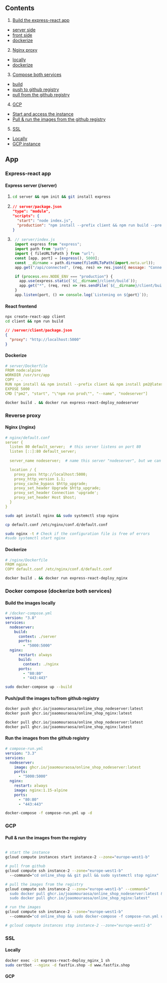 ## Contents
1. [Build the express-react app](#app)
  - [server side](#app-server)
  - [front side](#app-front)
  - [dockerize](#app-docker)
2. [Nginx proxy](#nginx)
  - [locally](#nginx-local)
  - [dockerize](#nginx-docker)
3. [Compose both services](#compose)
  - [build](#compose-build)
  - [push to github registry](#compose-push)
  - [pull from the github registry](#compose-pull)
4. [GCP](#gcp)
  - [Start and access the instance](#gcp-start)
  - [Pull & run the images from the github registry](#gcp-run)
5. [SSL](#ssl)
  - [Locally](#ssl-local)
  - [GCP instance](#ssl-gcp)



## App 

### Express-react app  <a name="app"></a>

#### Express server (/server)  <a name="app-server"></a>
  1.  ```bash 
      cd server && npm init && git install express
      ```
  2. ```json
     // server/package.json
     "type": "module",
     "scripts": {
       "start": "node index.js",
       "production": "npm install --prefix client && npm run build --prefix client && npm install && NODE_ENV=production npm start"
     }
     ```

  3. ```javascript
      // server/index.js
      import express from "express";
      import path from "path";
      import { fileURLToPath } from "url";
      const [app, port] = [express(), 5000];
      const __dirname = path.dirname(fileURLToPath(import.meta.url));
      app.get("/api/connected", (req, res) => res.json({ message: "Connected!" }));

      if (process.env.NODE_ENV === "production") {
        app.use(express.static(`${__dirname}/client/build`));
        app.get("*", (req, res) => res.sendFile(`${__dirname}/client/build/index.html`));
      }
      app.listen(port, () => console.log(`Listening on ${port}`));
      ```
      

#### React frontend  <a name="app-client"></a>

```bash 
npx create-react-app client
cd client && npm run build
```
```json 
// /server/client/package.json
{
  "proxy": "http://localhost:5000"
}
```  

#### Dockerize <a name="app-docker"></a>

```yml
# server/Dockerfile
FROM node:alpine
WORKDIR /usr/src/app
COPY . .
RUN npm install && npm install --prefix client && npm install pm2@latest -g
EXPOSE 5000
CMD ["pm2", "start", "\"npm run prod\"", "--name", "nodeserver"]
```

```bash 
docker build . && docker run express-react-deploy_nodeserver
```


### Reverse proxy  <a name="nginx"></a>

#### Nginx (/nginx)  <a name="nginx-local"></a>

```yml
# nginx/default.conf
server {
  listen 80 default_server;  # this server listens on port 80
  listen [::]:80 default_server;
        
  server_name nodeserver;  # name this server "nodeserver", but we can call it whatever we like

  location / {
    proxy_pass http://localhost:5000;
    proxy_http_version 1.1;
    proxy_cache_bypass $http_upgrade;
    proxy_set_header Upgrade $http_upgrade;
    proxy_set_header Connection 'upgrade';
    proxy_set_header Host $host;
  }
}
```

```bash 
sudo apt install nginx && sudo systemctl stop nginx
```
   
```bash 
cp default.conf /etc/nginx/conf.d/default.conf
```
   
```bash 
sudo nginx -t # Check if the configuration file is free of errors
#sudo systemctl start nginx
```
   

#### Dockerize  <a name="nginx-docker"></a>

```yml
# /nginx/Dockerfile
FROM nginx
COPY default.conf /etc/nginx/conf.d/default.conf
```

```bash
docker build . && docker run express-react-deploy_nginx
```


### Docker compose (dockerize both services) <a name="compose"></a>

#### Build the images locally  <a name="compose-local"></a>

```yml
# /docker-compose.yml
version: "3.8"
services:
  nodeserver:
    build:
      context: ./server
      ports:
        - "5000:5000"
  nginx:
      restart: always
      build:
        context: ./nginx
      ports:
        - "80:80"
        - "443:443"
```

```bash 
sudo docker-compose up --build
```
#### Push/pull the images to/from github registry  <a name="compose-push"></a>
```bash 
docker push ghcr.io/joaomouraosa/online_shop_nodeserver:latest
docker push ghcr.io/joaomouraosa/online_shop_nginx:latest

docker pull ghcr.io/joaomouraosa/online_shop_nodeserver:latest
docker pull ghcr.io/joaomouraosa/online_shop_nginx:latest
```


#### Run the images from the github registry  <a name="compose-pull"></a>

```yml
# compose-run.yml
version: "3.3"
services:
  nodeserver:
    image: ghcr.io/joaomouraosa/online_shop_nodeserver:latest
    ports:
      - "5000:5000"
  nginx:
    restart: always  
    image: nginx:1.15-alpine
    ports:
      - "80:80"
      - "443:443"
```

```bash 
docker-compose -f compose-run.yml up -d
```
### GCP <a name='gcp'></a>

#### Pull & run the images from the registry <a name='gcp-run'></a>

```bash 

# start the instance
gcloud compute instances start instance-2 --zone="europe-west1-b"

# pull from github
gcloud compute ssh instance-2 --zone="europe-west1-b" 
  --command="cd online_shop && git pull && sudo systemctl stop nginx"

# pull the images from the registry    
gcloud compute ssh instance-2 --zone="europe-west1-b" --command="
  sudo docker pull ghcr.io/joaomouraosa/online_shop_nodeserver:latest && \
  sudo docker pull ghcr.io/joaomouraosa/online_shop_nginx:latest"

# run the images
gcloud compute ssh instance-2 --zone="europe-west1-b" 
  --command="cd online_shop && sudo docker-compose -f compose-run.yml up --build" 

# gcloud compute instances stop instance-2 --zone="europe-west1-b"  
```


### SSL  <a name="ssl"></a>
#### Locally <a name="ssl-local"></a>
```bash 
docker exec -it express-react-deploy_nginx_1 sh
sudo certbot --nginx -d fastfix.shop -d www.fastfix.shop
```

#### GCP <a name="ssl-gcp"></a>
